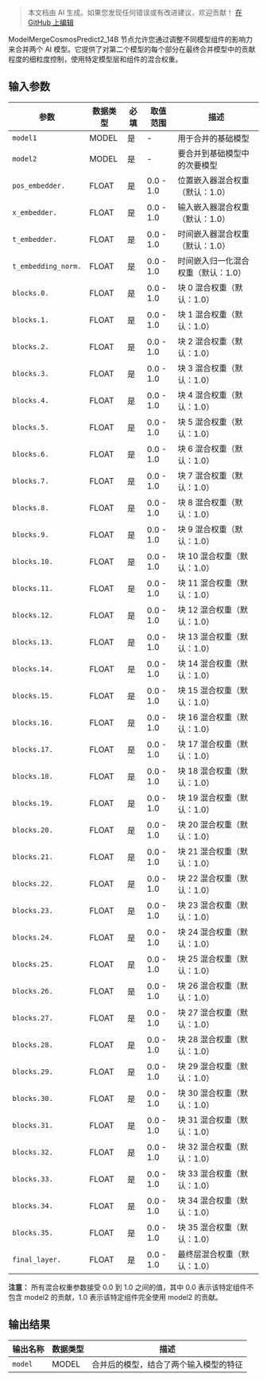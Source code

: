 > 本文档由 AI 生成。如果您发现任何错误或有改进建议，欢迎贡献！ [在 GitHub 上编辑](https://github.com/Comfy-Org/embedded-docs/blob/main/comfyui_embedded_docs/docs/ModelMergeCosmosPredict2_14B/zh.md)

ModelMergeCosmosPredict2_14B 节点允许您通过调整不同模型组件的影响力来合并两个 AI 模型。它提供了对第二个模型的每个部分在最终合并模型中的贡献程度的细粒度控制，使用特定模型层和组件的混合权重。

## 输入参数

| 参数 | 数据类型 | 必填 | 取值范围 | 描述 |
|-----------|-----------|----------|-------|-------------|
| `model1` | MODEL | 是 | - | 用于合并的基础模型 |
| `model2` | MODEL | 是 | - | 要合并到基础模型中的次要模型 |
| `pos_embedder.` | FLOAT | 是 | 0.0 - 1.0 | 位置嵌入器混合权重（默认：1.0） |
| `x_embedder.` | FLOAT | 是 | 0.0 - 1.0 | 输入嵌入器混合权重（默认：1.0） |
| `t_embedder.` | FLOAT | 是 | 0.0 - 1.0 | 时间嵌入器混合权重（默认：1.0） |
| `t_embedding_norm.` | FLOAT | 是 | 0.0 - 1.0 | 时间嵌入归一化混合权重（默认：1.0） |
| `blocks.0.` | FLOAT | 是 | 0.0 - 1.0 | 块 0 混合权重（默认：1.0） |
| `blocks.1.` | FLOAT | 是 | 0.0 - 1.0 | 块 1 混合权重（默认：1.0） |
| `blocks.2.` | FLOAT | 是 | 0.0 - 1.0 | 块 2 混合权重（默认：1.0） |
| `blocks.3.` | FLOAT | 是 | 0.0 - 1.0 | 块 3 混合权重（默认：1.0） |
| `blocks.4.` | FLOAT | 是 | 0.0 - 1.0 | 块 4 混合权重（默认：1.0） |
| `blocks.5.` | FLOAT | 是 | 0.0 - 1.0 | 块 5 混合权重（默认：1.0） |
| `blocks.6.` | FLOAT | 是 | 0.0 - 1.0 | 块 6 混合权重（默认：1.0） |
| `blocks.7.` | FLOAT | 是 | 0.0 - 1.0 | 块 7 混合权重（默认：1.0） |
| `blocks.8.` | FLOAT | 是 | 0.0 - 1.0 | 块 8 混合权重（默认：1.0） |
| `blocks.9.` | FLOAT | 是 | 0.0 - 1.0 | 块 9 混合权重（默认：1.0） |
| `blocks.10.` | FLOAT | 是 | 0.0 - 1.0 | 块 10 混合权重（默认：1.0） |
| `blocks.11.` | FLOAT | 是 | 0.0 - 1.0 | 块 11 混合权重（默认：1.0） |
| `blocks.12.` | FLOAT | 是 | 0.0 - 1.0 | 块 12 混合权重（默认：1.0） |
| `blocks.13.` | FLOAT | 是 | 0.0 - 1.0 | 块 13 混合权重（默认：1.0） |
| `blocks.14.` | FLOAT | 是 | 0.0 - 1.0 | 块 14 混合权重（默认：1.0） |
| `blocks.15.` | FLOAT | 是 | 0.0 - 1.0 | 块 15 混合权重（默认：1.0） |
| `blocks.16.` | FLOAT | 是 | 0.0 - 1.0 | 块 16 混合权重（默认：1.0） |
| `blocks.17.` | FLOAT | 是 | 0.0 - 1.0 | 块 17 混合权重（默认：1.0） |
| `blocks.18.` | FLOAT | 是 | 0.0 - 1.0 | 块 18 混合权重（默认：1.0） |
| `blocks.19.` | FLOAT | 是 | 0.0 - 1.0 | 块 19 混合权重（默认：1.0） |
| `blocks.20.` | FLOAT | 是 | 0.0 - 1.0 | 块 20 混合权重（默认：1.0） |
| `blocks.21.` | FLOAT | 是 | 0.0 - 1.0 | 块 21 混合权重（默认：1.0） |
| `blocks.22.` | FLOAT | 是 | 0.0 - 1.0 | 块 22 混合权重（默认：1.0） |
| `blocks.23.` | FLOAT | 是 | 0.0 - 1.0 | 块 23 混合权重（默认：1.0） |
| `blocks.24.` | FLOAT | 是 | 0.0 - 1.0 | 块 24 混合权重（默认：1.0） |
| `blocks.25.` | FLOAT | 是 | 0.0 - 1.0 | 块 25 混合权重（默认：1.0） |
| `blocks.26.` | FLOAT | 是 | 0.0 - 1.0 | 块 26 混合权重（默认：1.0） |
| `blocks.27.` | FLOAT | 是 | 0.0 - 1.0 | 块 27 混合权重（默认：1.0） |
| `blocks.28.` | FLOAT | 是 | 0.0 - 1.0 | 块 28 混合权重（默认：1.0） |
| `blocks.29.` | FLOAT | 是 | 0.0 - 1.0 | 块 29 混合权重（默认：1.0） |
| `blocks.30.` | FLOAT | 是 | 0.0 - 1.0 | 块 30 混合权重（默认：1.0） |
| `blocks.31.` | FLOAT | 是 | 0.0 - 1.0 | 块 31 混合权重（默认：1.0） |
| `blocks.32.` | FLOAT | 是 | 0.0 - 1.0 | 块 32 混合权重（默认：1.0） |
| `blocks.33.` | FLOAT | 是 | 0.0 - 1.0 | 块 33 混合权重（默认：1.0） |
| `blocks.34.` | FLOAT | 是 | 0.0 - 1.0 | 块 34 混合权重（默认：1.0） |
| `blocks.35.` | FLOAT | 是 | 0.0 - 1.0 | 块 35 混合权重（默认：1.0） |
| `final_layer.` | FLOAT | 是 | 0.0 - 1.0 | 最终层混合权重（默认：1.0） |

**注意：** 所有混合权重参数接受 0.0 到 1.0 之间的值，其中 0.0 表示该特定组件不包含 model2 的贡献，1.0 表示该特定组件完全使用 model2 的贡献。

## 输出结果

| 输出名称 | 数据类型 | 描述 |
|-------------|-----------|-------------|
| `model` | MODEL | 合并后的模型，结合了两个输入模型的特征 |
